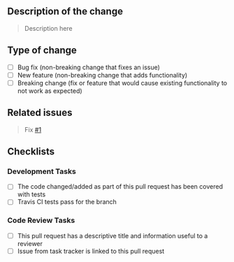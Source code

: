 ## Description of the change

> Description here

## Type of change
- [ ] Bug fix (non-breaking change that fixes an issue)
- [ ] New feature (non-breaking change that adds functionality)
- [ ] Breaking change (fix or feature that would cause existing functionality to not work as expected)

## Related issues

> Fix [#1]()

## Checklists

### Development Tasks

- [ ] The code changed/added as part of this pull request has been covered with tests
- [ ] Travis CI tests pass for the branch

### Code Review Tasks

- [ ] This pull request has a descriptive title and information useful to a reviewer
- [ ] Issue from task tracker is linked to this pull request

